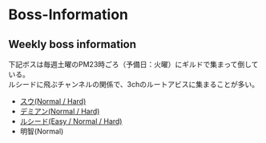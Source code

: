 # Boss-Information

## Weekly boss information

下記ボスは毎週土曜のPM23時ごろ（予備日：火曜）にギルドで集まって倒している。\
ルシードに飛ぶチャンネルの関係で、3chのルートアビスに集まることが多い。

* [スウ(Normal / Hard)](/docs/boss/sue.md)
* [デミアン(Normal / Hard)](/docs/boss/damien.md)
* [ルシード(Easy / Normal / Hard)](/docs/boss/lucid.md)
* 明智(Normal)
